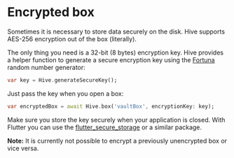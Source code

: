 # Encrypted box

Sometimes it is necessary to store data securely on the disk. Hive supports AES-256 encryption out of the box (literally).

The only thing you need is a 32-bit (8 bytes) encryption key. Hive provides a helper function to generate a secure encryption key using the [Fortuna](https://www.wikiwand.com/en/Fortuna_\(PRNG\)) random number generator:

```dart
var key = Hive.generateSecureKey();
```

Just pass the key when you open a box:

```dart
var encryptedBox = await Hive.box('vaultBox', encryptionKey: key);
```

Make sure you store the key securely when your application is closed. With Flutter you can use the [flutter_secure_storage](https://pub.dev/packages/flutter_secure_storage) or a similar package.

**Note:** It is currently not possible to encrypt a previously unencrypted box or vice versa.